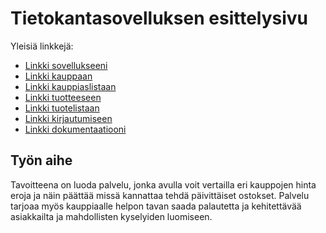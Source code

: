 # Tietokantasovelluksen esittelysivu

Yleisiä linkkejä:

* [Linkki sovellukseeni](http://ollivaan.users.cs.helsinki.fi/kauppakassi)
* [Linkki kauppaan](http://ollivaan.users.cs.helsinki.fi/kauppakassi/grocery/1)
* [Linkki kauppiaslistaan](http://ollivaan.users.cs.helsinki.fi/kauppakassi/products)
* [Linkki tuotteeseen](http://ollivaan.users.cs.helsinki.fi/kauppakassi/product/1)
* [Linkki tuotelistaan](http://ollivaan.users.cs.helsinki.fi/kauppakassi/products)
* [Linkki kirjautumiseen](http://ollivaan.users.cs.helsinki.fi/kauppakassi/login)
* [Linkki dokumentaatiooni](https://github.com/ollivaan/Tsoha-Bootstrap/blob/master/doc/dokumentaatio.pdf)

## Työn aihe

Tavoitteena on luoda palvelu, jonka avulla voit vertailla eri kauppojen hinta eroja ja näin päättää missä kannattaa
tehdä päivittäiset ostokset. Palvelu tarjoaa myös kauppiaalle helpon tavan saada palautetta ja kehitettävää asiakkailta ja mahdollisten kyselyiden luomiseen.
